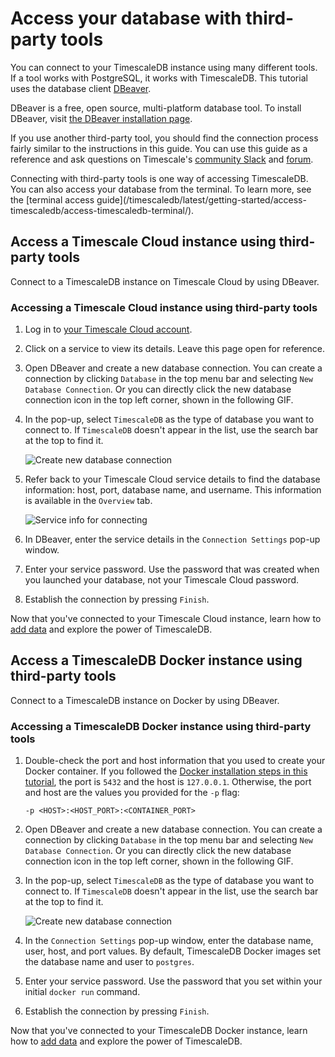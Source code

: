 # Access your database with third-party tools
You can connect to your TimescaleDB instance using many different tools. If a
tool works with PostgreSQL, it works with TimescaleDB. This tutorial uses the
database client [DBeaver][dbeaver-link]. 

DBeaver is a free, open source, multi-platform database tool. To install
DBeaver, visit [the DBeaver installation page][dbeaver-install]. 

If you use another third-party tool, you should find the connection process
fairly similar to the instructions in this guide. You can use this guide as a
reference and ask questions on Timescale's [community Slack][slack] and
[forum][forum].

<highlight type="note">
Connecting with third-party tools is one way of accessing TimescaleDB. You can
also access your database from the terminal. To learn more, see the [terminal
access guide](/timescaledb/latest/getting-started/access-timescaledb/access-timescaledb-terminal/).
</highlight>

## Access a Timescale Cloud instance using third-party tools
Connect to a TimescaleDB instance on Timescale Cloud by using DBeaver.

<procedure>

### Accessing a Timescale Cloud instance using third-party tools
1.  Log in to [your Timescale Cloud account][cloud-log-in].
1.  Click on a service to view its details. Leave this page open for reference.
1.  Open DBeaver and create a new database connection. You can create a
    connection by clicking `Database` in the top menu bar and selecting `New
    Database Connection`. Or you can directly click the new database connection
    icon in the top left corner, shown in the following GIF.
1.  In the pop-up, select `TimescaleDB` as the type of database you want to
    connect to. If `TimescaleDB` doesn't appear in the list, use the search bar
    at the top to find it.

    <img class="main-content__illustration"
    src="https://s3.amazonaws.com/assets.timescale.com/docs/images/getting-started/dbeaver-new-connection.gif"
    alt="Create new database connection"/>

    <!-- COMMENT:
    Should we use WebMs or MP4s embedded as videos rather than GIFs embedded as 
    images? We might get some file-size savings, and viewers can use the video 
    control buttons to pause and rewind, which is very useful when trying to follow 
    video instructions.
    -->

1.  Refer back to your Timescale Cloud service details to find the database
    information: host, port, database name, and username. This information is
    available in the `Overview` tab.

    <img class="main-content__illustration"
    src="https://s3.amazonaws.com/assets.timescale.com/docs/images/tsc-running-service.png"
    alt="Service info for connecting"/>

1.  In DBeaver, enter the service details in the `Connection Settings` pop-up window.
1.  Enter your service password. Use the password that was created when you
    launched your database, not your Timescale Cloud password.
1.  Establish the connection by pressing `Finish`.

</procedure>

Now that you've connected to your Timescale Cloud instance, learn how to [add
data][add-data] and explore the power of TimescaleDB.

## Access a TimescaleDB Docker instance using third-party tools
Connect to a TimescaleDB instance on Docker by using DBeaver.

<procedure>

### Accessing a TimescaleDB Docker instance using third-party tools
1.  Double-check the port and host information that you used to create your
    Docker container. If you followed the [Docker installation steps in this
    tutorial][launch-docker], the port is `5432` and the host is `127.0.0.1`.
    Otherwise, the port and host are the values you provided for the `-p` flag:
    ```
    -p <HOST>:<HOST_PORT>:<CONTAINER_PORT>
    ```
1.  Open DBeaver and create a new database connection. You can create a
    connection by clicking `Database` in the top menu bar and selecting `New
    Database Connection`. Or you can directly click the new database connection
    icon in the top left corner, shown in the following GIF.
1.  In the pop-up, select `TimescaleDB` as the type of database you want to
    connect to. If `TimescaleDB` doesn't appear in the list, use the search bar
    at the top to find it.

    <img class="main-content__illustration"
    src="https://s3.amazonaws.com/assets.timescale.com/docs/images/getting-started/dbeaver-new-connection.gif"
    alt="Create new database connection"/> 
1.  In the `Connection Settings` pop-up window, enter the database name, user,
    host, and port values. By default, TimescaleDB Docker images set the
    database name and user to `postgres`.
1.  Enter your service password. Use the password that you set within your
    initial `docker run` command.
1.  Establish the connection by pressing `Finish`.

</procedure>

Now that you've connected to your TimescaleDB Docker instance, learn how to [add
data][add-data] and explore the power of TimescaleDB.


[access-terminal]: /getting-started/access-timescaledb/access-timescaledb-terminal/
[add-data]: /getting-started/add-data/
[launch-docker]: /getting-started/launch-timescaledb/launch-timescaledb-docker/
[dbeaver-link]: https://dbeaver.io/
[dbeaver-install]: https://dbeaver.io/download/
[slack]: https://slack.timescale.com/
[forum]: https://www.timescale.com/forum/
[cloud-log-in]: https://console.cloud.timescale.com/
[launch-timescaledb]: /getting-started/launch-timescaledb/launch-timescaledb-cloud/